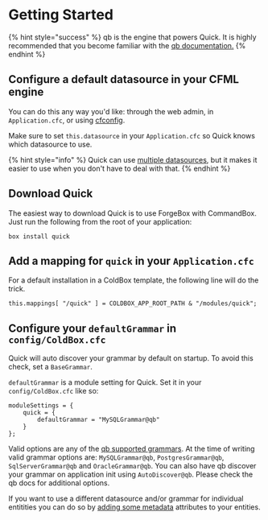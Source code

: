 # Getting Started

{% hint style="success" %}
qb is the engine that powers Quick.  It is highly recommended that you become familiar with the [qb documentation.](https://qb.ortusbooks.com/)
{% endhint %}

## Configure a default datasource in your CFML engine

You can do this any way you'd like: through the web admin, in `Application.cfc`, or using [cfconfig](https://cfconfig.ortusbooks.com).

Make sure to set `this.datasource` in your `Application.cfc` so Quick knows which datasource to use.

{% hint style="info" %}
Quick can use [multiple datasources](defining-an-entity/#multiple-datasource-support), but it makes it easier to use when you don't have to deal with that.
{% endhint %}

## Download Quick

The easiest way to download Quick is to use ForgeBox with CommandBox. Just run the following from the root of your application:

`box install quick`

## Add a mapping for `quick` in your `Application.cfc`

For a default installation in a ColdBox template, the following line will do the trick.

`this.mappings[ "/quick" ] = COLDBOX_APP_ROOT_PATH & "/modules/quick";`

## Configure your `defaultGrammar` in `config/ColdBox.cfc`

Quick will auto discover your grammar by default on startup. To avoid this check, set a `BaseGrammar`.

`defaultGrammar` is a module setting for Quick. Set it in your `config/ColdBox.cfc` like so:

```text
moduleSettings = {
    quick = {
        defaultGrammar = "MySQLGrammar@qb"
    }
};
```

Valid options are any of the [qb supported grammars](https://qb.ortusbooks.com). At the time of writing valid grammar options are: `MySQLGrammar@qb`, `PostgresGrammar@qb`, `SqlServerGrammar@qb` and `OracleGrammar@qb`. You can also have qb discover your grammar on application init using `AutoDiscover@qb`. Please check the qb docs for additional options.

If you want to use a different datasource and/or grammar for individual entitities you can do so by [adding some metadata](defining-an-entity/#multiple-datasource-support) attributes to your entities.

